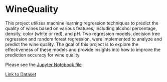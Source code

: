 # WineQuality
 
This project utilizes machine learning regression techniques to predict the quality of wines based on various features, including alcohol percentage, density, color (white or red), and pH. Two regression models, decision tree regression and random forest regression, were implemented to analyze and predict the wine quality. The goal of this project is to explore the effectiveness of these models and provide insights into how to improve the prediction accuracy for wine quality.

Please see the [Jupyter Notebook file](https://github.com/hasiegler/WineQuality/blob/main/WineQuality.ipynb)

[Link to Dataset](https://archive.ics.uci.edu/ml/datasets/Wine+Quality)
